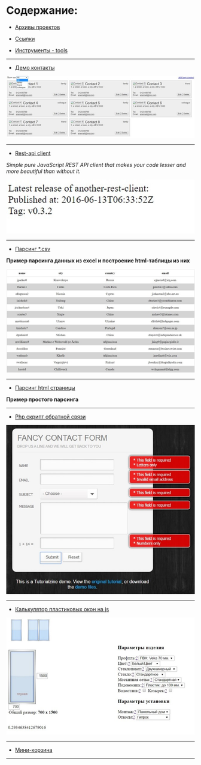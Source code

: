 # Содержание:

- [Архивы проектов](./archive)

- [Ссылки](./examples/links.md)

- [Инструменты - tools](./archive/tools.md)


---


- [Демо контакты](./examples/demo-contact)

![](./examples/img/demo-contacts.jpg "Демо контакты")

---

- [Rest-api client](./examples/rest-api)

*Simple pure JavaScript REST API client that makes your code lesser and more beautiful than without it.*

![](./examples/img/rest-api.jpg "Rest-api")

---

- [Парсинг *.csv](./examples/parsing-csv)

**Пример парсинга данных из excel и построение html-таблицы из них**

![](./examples/img/parsing-csv.jpg "parsing-csv")

---

- [Парсинг html страницы](./examples/parce.html)

**Пример простого парсинга**

---

- [Php скрипт обратной связи](./examples/feedback.zip)

![](./examples/img/feedback.jpg "Php скрипт обратной связи")

---

- [Калькулятор пластиковых окон на js](./examples/js-windows-cost-calculator.zip)

![](./examples/img/js-window-calc.jpg "Калькулятор пластиковых окон на js")

---

- [Мини-корзина](./examples/minibasket-master.zip)

---